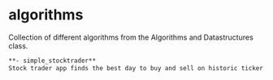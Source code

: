 # algorithms
Collection of different algorithms from the Algorithms and Datastructures class.

```diff
**- simple_stocktrader**
Stock trader app finds the best day to buy and sell on historic ticker.
```

